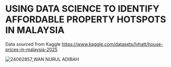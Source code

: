 # USING DATA SCIENCE TO IDENTIFY AFFORDABLE PROPERTY HOTSPOTS IN MALAYSIA

Data sourced from Kaggle
https://www.kaggle.com/datasets/lyhatt/house-prices-in-malaysia-2025

![24062857_WAN NURUL ADIBAH](https://github.com/user-attachments/assets/da59c2d7-0057-4ef0-92e9-e9d52297aced)
